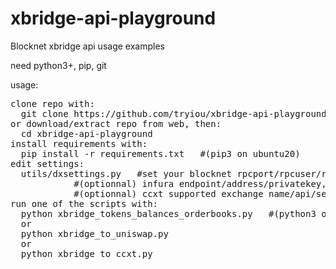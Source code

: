 # xbridge-api-playground
Blocknet xbridge api usage examples

need python3+, pip, git

usage:
<pre>
clone repo with:
  git clone https://github.com/tryiou/xbridge-api-playground.git
or download/extract repo from web, then:
  cd xbridge-api-playground
install requirements with:
  pip install -r requirements.txt   #(pip3 on ubuntu20)
edit settings:
  utils/dxsettings.py	#set your blocknet rpcport/rpcuser/rpcpassword,
  			#(optionnal) infura endpoint/address/privatekey,
  			#(optionnal) ccxt supported exchange name/api/secret.
run one of the scripts with:
  python xbridge_tokens_balances_orderbooks.py   #(python3 on ubuntu20)
  or
  python xbridge_to_uniswap.py 
  or
  python xbridge_to_ccxt.py
</pre>
